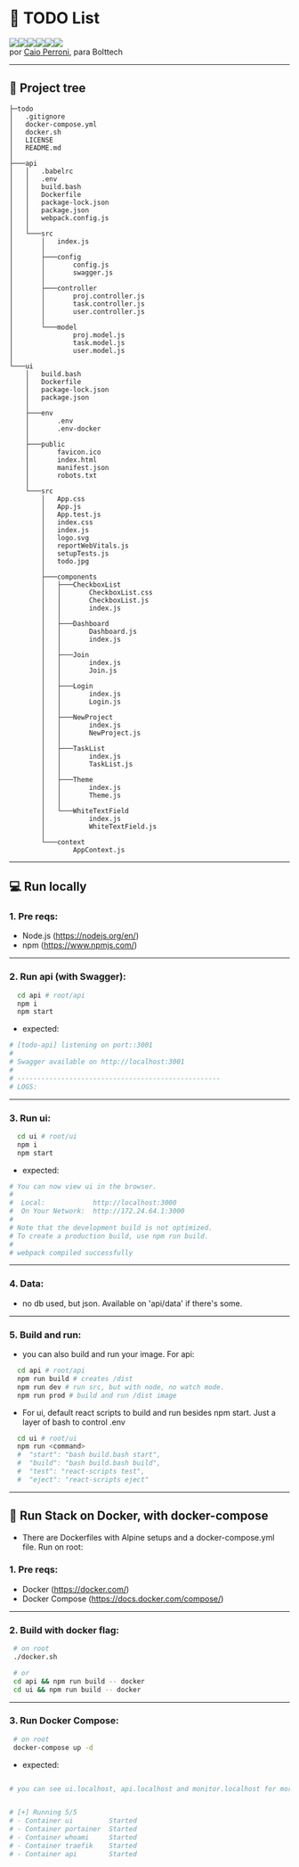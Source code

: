 # 📝 TODO List

<div style="display: flex">
<img src="https://img.shields.io/badge/JavaScript-323330?style=for-the-badge&logo=javascript&logoColor=F7DF1E" />
<img src="https://img.shields.io/badge/Node.js-43853D?style=for-the-badge&logo=node.js&logoColor=white" />
<img src="https://img.shields.io/badge/Express.js-404D59?style=for-the-badge" />
<img src="https://img.shields.io/badge/React-20232A?style=for-the-badge&logo=react&logoColor=61DAFB" />
<img src="https://img.shields.io/badge/Material--UI-0081CB?style=for-the-badge&logo=material-ui&logoColor=white" />
<img src="https://img.shields.io/badge/Shell_Script-121011?style=for-the-badge&logo=gnu-bash&logoColor=white" />
</div> 
por <a href="https://caios.page/">Caio Perroni</a>, para Bolttech
<hr>

## 📂 Project tree

```console
├─todo
│   .gitignore
│   docker-compose.yml
│   docker.sh
│   LICENSE
│   README.md
│
├───api
│   │   .babelrc
│   │   .env
│   │   build.bash
│   │   Dockerfile
│   │   package-lock.json
│   │   package.json
│   │   webpack.config.js
│   │
│   └───src
│       │   index.js
│       │
│       ├───config
│       │       config.js
│       │       swagger.js
│       │
│       ├───controller
│       │       proj.controller.js
│       │       task.controller.js
│       │       user.controller.js
│       │
│       └───model
│               proj.model.js
│               task.model.js
│               user.model.js
│
└───ui
    │   build.bash
    │   Dockerfile
    │   package-lock.json
    │   package.json
    │
    ├───env
    │       .env
    │       .env-docker
    │
    ├───public
    │       favicon.ico
    │       index.html
    │       manifest.json
    │       robots.txt
    │
    └───src
        │   App.css
        │   App.js
        │   App.test.js
        │   index.css
        │   index.js
        │   logo.svg
        │   reportWebVitals.js
        │   setupTests.js
        │   todo.jpg
        │
        ├───components
        │   ├───CheckboxList
        │   │       CheckboxList.css
        │   │       CheckboxList.js
        │   │       index.js
        │   │
        │   ├───Dashboard
        │   │       Dashboard.js
        │   │       index.js
        │   │
        │   ├───Join
        │   │       index.js
        │   │       Join.js
        │   │
        │   ├───Login
        │   │       index.js
        │   │       Login.js
        │   │
        │   ├───NewProject
        │   │       index.js
        │   │       NewProject.js
        │   │
        │   ├───TaskList
        │   │       index.js
        │   │       TaskList.js
        │   │
        │   ├───Theme
        │   │       index.js
        │   │       Theme.js
        │   │
        │   └───WhiteTextField
        │           index.js
        │           WhiteTextField.js
        │
        └───context
                AppContext.js
```

<hr>

## 💻 Run locally

### 1. Pre reqs:

- Node.js (https://nodejs.org/en/)
- npm (https://www.npmjs.com/)

<hr>

### 2. Run api (with Swagger):

```bash
  cd api # root/api
  npm i
  npm start
```

- expected:

```bash
# [todo-api] listening on port::3001
#
# Swagger available on http://localhost:3001
#
# ---------------------------------------------------
# LOGS:
```

<hr>

### 3. Run ui:

```bash
  cd ui # root/ui
  npm i
  npm start
```

- expected:

```bash
# You can now view ui in the browser.
#
#  Local:            http://localhost:3000
#  On Your Network:  http://172.24.64.1:3000
#
# Note that the development build is not optimized.
# To create a production build, use npm run build.
#
# webpack compiled successfully
```

<hr>

### 4. Data:

- no db used, but json. Available on 'api/data' if there's some.

<hr>

### 5. Build and run:

- you can also build and run your image. For api:

```bash
  cd api # root/api
  npm run build # creates /dist
  npm run dev # run src, but with node, no watch mode.
  npm run prod # build and run /dist image
```

- For ui, default react scripts to build and run besides npm start. Just a layer of bash to control .env

```bash
  cd ui # root/ui
  npm run <command>
  #  "start": "bash build.bash start",
  #  "build": "bash build.bash build",
  #  "test": "react-scripts test",
  #  "eject": "react-scripts eject"
```

<hr>

## 🚀 Run Stack on Docker, with docker-compose

- There are Dockerfiles with Alpine setups and a docker-compose.yml file. Run on root:

### 1. Pre reqs:

- Docker (https://docker.com/)
- Docker Compose (https://docs.docker.com/compose/)

<hr>

### 2. Build with docker flag:

```bash
 # on root
 ./docker.sh

 # or
 cd api && npm run build -- docker
 cd ui && npm run build -- docker
```

<hr>

### 3. Run Docker Compose:

```bash
 # on root
 docker-compose up -d
```

- expected:

```bash

# you can see ui.localhost, api.localhost and monitor.localhost for more.


# [+] Running 5/5
# - Container ui         Started                                                                                           1.3s
# - Container portainer  Started                                                                                           1.7s
# - Container whoami     Started                                                                                           1.8s
# - Container traefik    Started                                                                                           1.4s
# - Container api        Started                                                                                           0.9s
```
